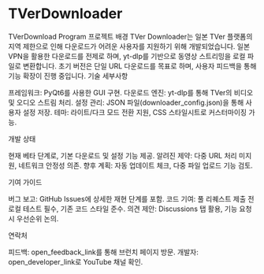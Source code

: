 # TVerDownloader
TVerDownload Program
프로젝트 배경
TVer Downloader는 일본 TVer 플랫폼의 지역 제한으로 인해 다운로드가 어려운 사용자를 지원하기 위해 개발되었습니다. 일본 VPN을 활용한 다운로드를 전제로 하며, yt-dlp를 기반으로 동영상 스트리밍을 로컬 파일로 변환합니다. 초기 버전은 단일 URL 다운로드를 목표로 하며, 사용자 피드백을 통해 기능 확장이 진행 중입니다.
기술 세부사항

프레임워크: PyQt6를 사용한 GUI 구현.
다운로드 엔진: yt-dlp를 통해 TVer의 비디오 및 오디오 스트림 처리.
설정 관리: JSON 파일(downloader_config.json)을 통해 사용자 설정 저장.
테마: 라이트/다크 모드 전환 지원, CSS 스타일시트로 커스터마이징 가능.

개발 상태

현재 베타 단계로, 기본 다운로드 및 설정 기능 제공.
알려진 제약: 다중 URL 처리 미지원, 네트워크 안정성 의존.
향후 계획: 자동 업데이트 체크, 다중 파일 업로드 기능 검토.

기여 가이드

버그 보고: GitHub Issues에 상세한 재현 단계를 포함.
코드 기여: 풀 리퀘스트 제출 전 로컬 테스트 필수, 기존 코드 스타일 준수.
의견 제안: Discussions 탭 활용, 기능 요청 시 우선순위 논의.

연락처

피드백: open_feedback_link를 통해 브런치 페이지 방문.
개발자: open_developer_link로 YouTube 채널 확인.
